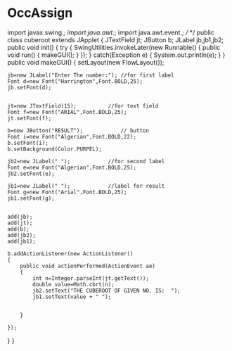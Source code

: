 # OccAssign
import javax.swing.*;
import java.awt.*;
import java.awt.event.*;
/*
<applet code="cuberoot" width=500 height=500>
</applet>
*/
public class cuberoot extends JApplet 
{	JTextField jt;
	JButton b;
	JLabel jb,jb1,jb2;
	public void init()
	{
	try
	{
		SwingUtilities.invokeLater(new Runnable()
		{
			public void run()
			{
				makeGUI();
			}
		});
	}
	catch(Exception e)
	{
		System.out.println(e);
	}
	}
public void makeGUI()
{
	setLayout(new FlowLayout());
	
	

	jb=new JLabel("Enter The number:");	//for first label
	Font d=new Font("Harrington",Font.BOLD,25);
	jb.setFont(d);


	jt=new JTextField(15);			//for text field
	Font f=new Font("ARIAL",Font.BOLD,25);
	jt.setFont(f);
	
	b=new JButton("RESULT");			// button
	Font i=new Font("Algerian",Font.BOLD,22);
	b.setFont(i);
	b.setBackground(Color.PURPEL);
	
	jb2=new JLabel(" ");			//for second label
	Font e=new Font("Algerian",Font.BOLD,25);
	jb2.setFont(e);
	
	jb1=new JLabel(" ");			//label for result
	Font g=new Font("Arial",Font.BOLD,25);
	jb1.setFont(g);
	
	
	add(jb);
	add(jt);
	add(b);
	add(jb2);
	add(jb1);
	
	b.addActionListener(new ActionListener()
	{
		public void actionPerformed(ActionEvent ae)
		{
			int n=Integer.parseInt(jt.getText());
			double value=Math.cbrt(n);
			jb2.setText("THE CUBEROOT OF GIVEN NO. IS:  ");
			jb1.setText(value + " ");
			
			
		}

	});
}
}
